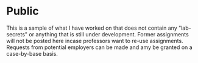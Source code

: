 # Public
This is a sample of what I have worked on that does not contain any "lab-secrets" or anything that is still under development. Former assignments will not be posted here incase professors want to re-use assignments. Requests from potential employers can be made and amy be granted on a case-by-base basis.
